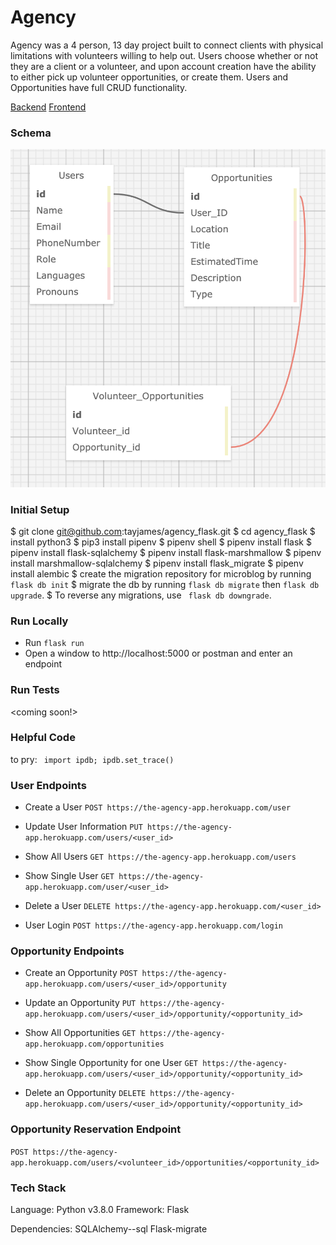 # Agency

Agency was a 4 person, 13 day project built to connect clients with physical limitations with volunteers willing to help out. Users choose whether or not they are a client or a volunteer, and upon account creation have the ability to either pick up volunteer opportunities, or create them. Users and Opportunities have full CRUD functionality.


[Backend](https://git.heroku.com/the-agency-app.git)
[Frontend]()

### Schema
![Schema](/images/schema.png)

### Initial Setup
$ git clone git@github.com:tayjames/agency_flask.git
$ cd agency_flask
$ install python3
$ pip3 install pipenv
$ pipenv shell
$ pipenv install flask
$ pipenv install flask-sqlalchemy
$ pipenv install flask-marshmallow
$ pipenv install marshmallow-sqlalchemy
$ pipenv install flask_migrate
$ pipenv install alembic
$ create the migration repository for microblog by running ```flask db init```
$ migrate the db by running ```flask db migrate``` then ```flask db upgrade```.
$ To reverse any migrations, use ``` flask db downgrade```.


### Run Locally
* Run ```flask run```
* Open a window to http://localhost:5000 or postman and enter an endpoint

### Run Tests
<coming soon!>

### Helpful Code
to pry: ``` import ipdb; ipdb.set_trace()```

### User Endpoints

* Create a User
```POST https://the-agency-app.herokuapp.com/user ```

* Update User Information
```PUT https://the-agency-app.herokuapp.com/users/<user_id>  ```

* Show All Users
```GET https://the-agency-app.herokuapp.com/users ```

* Show Single User
```GET https://the-agency-app.herokuapp.com/user/<user_id>  ```

* Delete a User
```DELETE https://the-agency-app.herokuapp.com/<user_id>  ```

* User Login
``` POST https://the-agency-app.herokuapp.com/login ```

### Opportunity Endpoints

* Create an Opportunity
```POST https://the-agency-app.herokuapp.com/users/<user_id>/opportunity  ```

* Update an Opportunity
```PUT https://the-agency-app.herokuapp.com/users/<user_id>/opportunity/<opportunity_id>  ```

* Show All Opportunities
```GET https://the-agency-app.herokuapp.com/opportunities  ```

* Show Single Opportunity for one User
```GET https://the-agency-app.herokuapp.com/users/<user_id>/opportunity/<opportunity_id>  ```

* Delete an Opportunity
```DELETE https://the-agency-app.herokuapp.com/users/<user_id>/opportunity/<opportunity_id>  ```

### Opportunity Reservation Endpoint
```POST https://the-agency-app.herokuapp.com/users/<volunteer_id>/opportunities/<opportunity_id>```

### Tech Stack
Language: Python v3.8.0
Framework: Flask

Dependencies:
SQLAlchemy--sql
Flask-migrate
